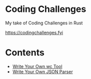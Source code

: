 # Coding Challenges

My take of Coding Challenges in Rust

https://codingchallenges.fyi

# Contents

- [Write Your Own wc Tool](./wc)
- [Write Your Own JSON Parser](./json-parser)

